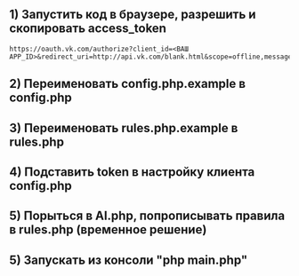 
## 1) Запустить код в браузере, разрешить и скопировать access_token
	https://oauth.vk.com/authorize?client_id=<ВАШ APP_ID>&redirect_uri=http://api.vk.com/blank.html&scope=offline,messages,friends,status,wall&display=page&response_type=token


## 2) Переименовать config.php.example в config.php

## 3) Переименовать rules.php.example в rules.php

## 4) Подставить token в настройку клиента config.php

## 5) Порыться в AI.php, попрописывать правила в rules.php (временное решение)

## 5) Запускать из консоли "php main.php"
